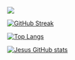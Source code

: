 ![](https://res.cloudinary.com/hipns1/image/upload/v1701067416/v2wbltqxxxm7tx3zdzd6.png)





[![GitHub Streak](http://github-readme-streak-stats.herokuapp.com?user=jvianad&theme=dark&background=000000)](https://git.io/streak-stats)

[![Top Langs](https://github-readme-stats.vercel.app/api/top-langs/?username=jvianad&layout=compact&theme=vision-friendly-dark)](https://github.com/anuraghazra/github-readme-stats)

[![Jesus GitHub stats](https://github-readme-stats.vercel.app/api?username=jvianad&count_private=true&show_icons=true&theme=cobalt)](https://github.com/Hipns1/github-readme-stats)
